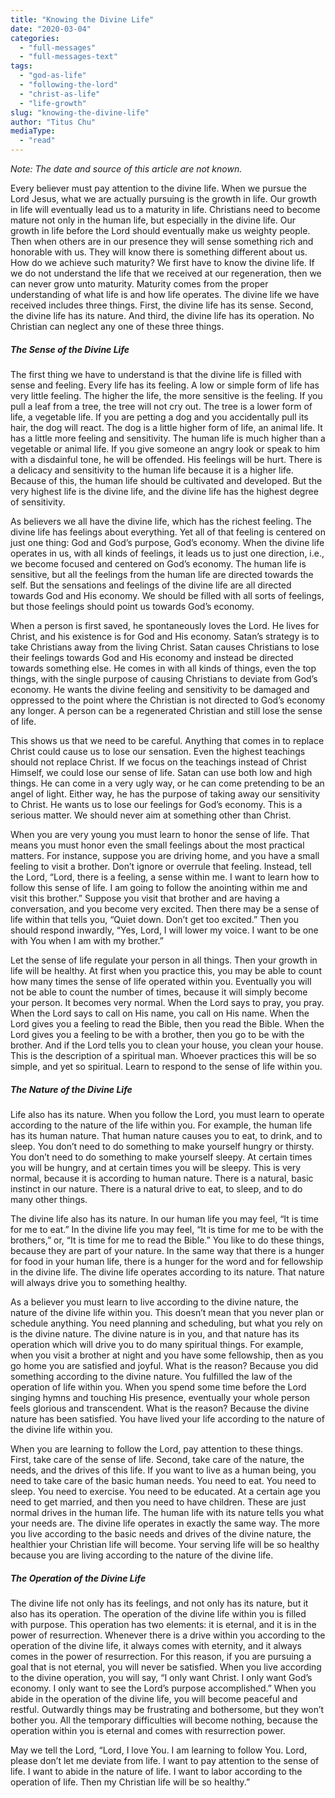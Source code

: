 ```yaml
---
title: "Knowing the Divine Life"
date: "2020-03-04"
categories: 
  - "full-messages"
  - "full-messages-text"
tags: 
  - "god-as-life"
  - "following-the-lord"
  - "christ-as-life"
  - "life-growth"
slug: "knowing-the-divine-life"
author: "Titus Chu"
mediaType: 
  - "read"
---
```


_Note: The date and source of this article are not known._

Every believer must pay attention to the divine life. When we pursue the Lord Jesus, what we are actually pursuing is the growth in life. Our growth in life will eventually lead us to a maturity in life. Christians need to become mature not only in the human life, but especially in the divine life. Our growth in life before the Lord should eventually make us weighty people. Then when others are in our presence they will sense something rich and honorable with us. They will know there is something different about us. How do we achieve such maturity? We first have to know the divine life. If we do not understand the life that we received at our regeneration, then we can never grow unto maturity. Maturity comes from the proper understanding of what life is and how life operates. The divine life we have received includes three things. First, the divine life has its sense. Second, the divine life has its nature. And third, the divine life has its operation. No Christian can neglect any one of these three things.

##### The Sense of the Divine Life

The first thing we have to understand is that the divine life is filled with sense and feeling. Every life has its feeling. A low or simple form of life has very little feeling. The higher the life, the more sensitive is the feeling. If you pull a leaf from a tree, the tree will not cry out. The tree is a lower form of life, a vegetable life. If you are petting a dog and you accidentally pull its hair, the dog will react. The dog is a little higher form of life, an animal life. It has a little more feeling and sensitivity. The human life is much higher than a vegetable or animal life. If you give someone an angry look or speak to him with a disdainful tone, he will be offended. His feelings will be hurt. There is a delicacy and sensitivity to the human life because it is a higher life. Because of this, the human life should be cultivated and developed. But the very highest life is the divine life, and the divine life has the highest degree of sensitivity.

As believers we all have the divine life, which has the richest feeling. The divine life has feelings about everything. Yet all of that feeling is centered on just one thing: God and God’s purpose, God’s economy. When the divine life operates in us, with all kinds of feelings, it leads us to just one direction, i.e., we become focused and centered on God’s economy. The human life is sensitive, but all the feelings from the human life are directed towards the self. But the sensations and feelings of the divine life are all directed towards God and His economy. We should be filled with all sorts of feelings, but those feelings should point us towards God’s economy.

When a person is first saved, he spontaneously loves the Lord. He lives for Christ, and his existence is for God and His economy. Satan’s strategy is to take Christians away from the living Christ. Satan causes Christians to lose their feelings towards God and His economy and instead be directed towards something else. He comes in with all kinds of things, even the top things, with the single purpose of causing Christians to deviate from God’s economy. He wants the divine feeling and sensitivity to be damaged and oppressed to the point where the Christian is not directed to God’s economy any longer. A person can be a regenerated Christian and still lose the sense of life.

This shows us that we need to be careful. Anything that comes in to replace Christ could cause us to lose our sensation. Even the highest teachings should not replace Christ. If we focus on the teachings instead of Christ Himself, we could lose our sense of life. Satan can use both low and high things. He can come in a very ugly way, or he can come pretending to be an angel of light. Either way, he has the purpose of taking away our sensitivity to Christ. He wants us to lose our feelings for God’s economy. This is a serious matter. We should never aim at something other than Christ.

When you are very young you must learn to honor the sense of life. That means you must honor even the small feelings about the most practical matters. For instance, suppose you are driving home, and you have a small feeling to visit a brother. Don’t ignore or overrule that feeling. Instead, tell the Lord, “Lord, there is a feeling, a sense within me. I want to learn how to follow this sense of life. I am going to follow the anointing within me and visit this brother.” Suppose you visit that brother and are having a conversation, and you become very excited. Then there may be a sense of life within that tells you, “Quiet down. Don’t get too excited.” Then you should respond inwardly, “Yes, Lord, I will lower my voice. I want to be one with You when I am with my brother.”

Let the sense of life regulate your person in all things. Then your growth in life will be healthy. At first when you practice this, you may be able to count how many times the sense of life operated within you. Eventually you will not be able to count the number of times, because it will simply become your person. It becomes very normal. When the Lord says to pray, you pray. When the Lord says to call on His name, you call on His name. When the Lord gives you a feeling to read the Bible, then you read the Bible. When the Lord gives you a feeling to be with a brother, then you go to be with the brother. And if the Lord tells you to clean your house, you clean your house. This is the description of a spiritual man. Whoever practices this will be so simple, and yet so spiritual. Learn to respond to the sense of life within you.

##### The Nature of the Divine Life

Life also has its nature. When you follow the Lord, you must learn to operate according to the nature of the life within you. For example, the human life has its human nature. That human nature causes you to eat, to drink, and to sleep. You don’t need to do something to make yourself hungry or thirsty. You don’t need to do something to make yourself sleepy. At certain times you will be hungry, and at certain times you will be sleepy. This is very normal, because it is according to human nature. There is a natural, basic instinct in our nature. There is a natural drive to eat, to sleep, and to do many other things.

The divine life also has its nature. In our human life you may feel, “It is time for me to eat.” In the divine life you may feel, “It is time for me to be with the brothers,” or, “It is time for me to read the Bible.” You like to do these things, because they are part of your nature. In the same way that there is a hunger for food in your human life, there is a hunger for the word and for fellowship in the divine life. The divine life operates according to its nature. That nature will always drive you to something healthy.

As a believer you must learn to live according to the divine nature, the nature of the divine life within you. This doesn’t mean that you never plan or schedule anything. You need planning and scheduling, but what you rely on is the divine nature. The divine nature is in you, and that nature has its operation which will drive you to do many spiritual things. For example, when you visit a brother at night and you have some fellowship, then as you go home you are satisfied and joyful. What is the reason? Because you did something according to the divine nature. You fulfilled the law of the operation of life within you. When you spend some time before the Lord singing hymns and touching His presence, eventually your whole person feels glorious and transcendent. What is the reason? Because the divine nature has been satisfied. You have lived your life according to the nature of the divine life within you.

When you are learning to follow the Lord, pay attention to these things. First, take care of the sense of life. Second, take care of the nature, the needs, and the drives of this life. If you want to live as a human being, you need to take care of the basic human needs. You need to eat. You need to sleep. You need to exercise. You need to be educated. At a certain age you need to get married, and then you need to have children. These are just normal drives in the human life. The human life with its nature tells you what your needs are. The divine life operates in exactly the same way. The more you live according to the basic needs and drives of the divine nature, the healthier your Christian life will become. Your serving life will be so healthy because you are living according to the nature of the divine life.

##### The Operation of the Divine Life

The divine life not only has its feelings, and not only has its nature, but it also has its operation. The operation of the divine life within you is filled with purpose. This operation has two elements: it is eternal, and it is in the power of resurrection. Whenever there is a drive within you according to the operation of the divine life, it always comes with eternity, and it always comes in the power of resurrection. For this reason, if you are pursuing a goal that is not eternal, you will never be satisfied. When you live according to the divine operation, you will say, “I only want Christ. I only want God’s economy. I only want to see the Lord’s purpose accomplished.” When you abide in the operation of the divine life, you will become peaceful and restful. Outwardly things may be frustrating and bothersome, but they won’t bother you. All the temporary difficulties will become nothing, because the operation within you is eternal and comes with resurrection power.

May we tell the Lord, “Lord, I love You. I am learning to follow You. Lord, please don’t let me deviate from life. I want to pay attention to the sense of life. I want to abide in the nature of life. I want to labor according to the operation of life. Then my Christian life will be so healthy.”
